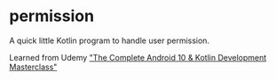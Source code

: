 # permission

A quick little Kotlin program to handle user permission.

Learned from Udemy ["The Complete Android 10 & Kotlin Development Masterclass"](https://www.udemy.com/course/android-kotlin-developer/)
